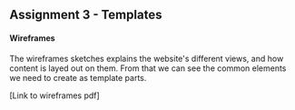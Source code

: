 ## Assignment 3 - Templates
#### Wireframes
The wireframes sketches explains the website's different views, and how content is layed out on them. From that we can see the common elements we need to create as template parts.

[Link to wireframes pdf]
